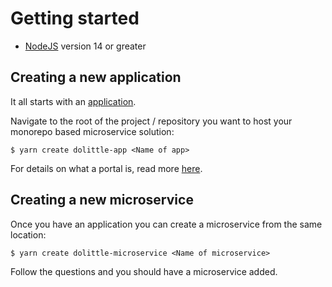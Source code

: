 # Getting started

- [NodeJS](https://nodejs.org/en/) version 14 or greater

## Creating a new application

It all starts with an [application](./concepts.md).

Navigate to the root of the project / repository you want to host your monorepo based microservice solution:

```shell
$ yarn create dolittle-app <Name of app>
```

For details on what a portal is, read more [here](./concepts.md#Portal).

## Creating a new microservice

Once you have an application you can create a microservice from the same location:

```shell
$ yarn create dolittle-microservice <Name of microservice>
```

Follow the questions and you should have a microservice added.

